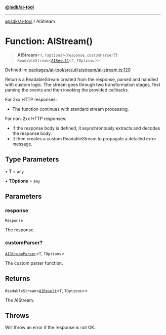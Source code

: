 [**@isdk/ai-tool**](../README.md)

***

[@isdk/ai-tool](../globals.md) / AIStream

# Function: AIStream()

> **AIStream**\<`T`, `TOptions`\>(`response`, `customParser`?): `ReadableStream`\<[`AIResult`](../interfaces/AIResult.md)\<`T`, `TOptions`\>\>

Defined in: [packages/ai-tool/src/utils/stream/ai-stream.ts:120](https://github.com/isdk/ai-tool.js/blob/b0ee9498dddfa5222989cf00502bb34c601df743/src/utils/stream/ai-stream.ts#L120)

Returns a ReadableStream created from the response, parsed and handled with custom logic.
The stream goes through two transformation stages, first parsing the events and then
invoking the provided callbacks.

For 2xx HTTP responses:
- The function continues with standard stream processing.

For non-2xx HTTP responses:
- If the response body is defined, it asynchronously extracts and decodes the response body.
- It then creates a custom ReadableStream to propagate a detailed error message.

## Type Parameters

• **T** = `any`

• **TOptions** = `any`

## Parameters

### response

`Response`

The response.

### customParser?

[`AIStreamParser`](../interfaces/AIStreamParser.md)\<`T`, `TOptions`\>

The custom parser function.

## Returns

`ReadableStream`\<[`AIResult`](../interfaces/AIResult.md)\<`T`, `TOptions`\>\>

The AIStream.

## Throws

Will throw an error if the response is not OK.
